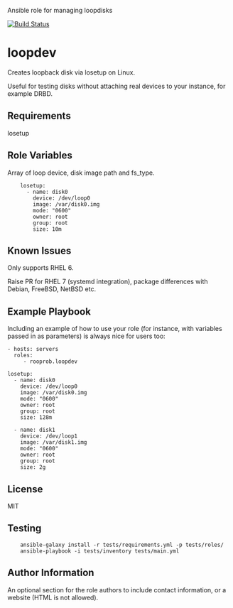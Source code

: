 Ansible role for managing loopdisks

[![Build Status](https://travis-ci.org/rooprob/ansible-loopdev.svg?branch=master)](https://travis-ci.org/rooprob/ansible-loopdev)

loopdev
=========

Creates loopback disk via losetup on Linux.

Useful for testing disks without attaching real devices to your instance, for example DRBD.

Requirements
------------

losetup

Role Variables
--------------

Array of loop device, disk image path and fs_type.

        losetup:
          - name: disk0
            device: /dev/loop0
            image: /var/disk0.img
            mode: "0600"
            owner: root
            group: root
            size: 10m


Known Issues
------------

Only supports RHEL 6.

Raise PR for RHEL 7 (systemd integration), package differences with Debian, FreeBSD, NetBSD etc.

Example Playbook
----------------

Including an example of how to use your role (for instance, with variables passed in as parameters) is always nice for users too:

    - hosts: servers
      roles:
         - rooprob.loopdev

    losetup:
      - name: disk0
        device: /dev/loop0
        image: /var/disk0.img
        mode: "0600"
        owner: root
        group: root
        size: 128m

      - name: disk1
        device: /dev/loop1
        image: /var/disk1.img
        mode: "0600"
        owner: root
        group: root
        size: 2g

License
-------

MIT

Testing
-------

        ansible-galaxy install -r tests/requirements.yml -p tests/roles/
        ansible-playbook -i tests/inventory tests/main.yml


Author Information
------------------

An optional section for the role authors to include contact information, or a website (HTML is not allowed).
